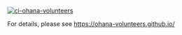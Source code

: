 [![ci-ohana-volunteers](https://github.com/ohana-volunteers/ohana-volunteers/actions/workflows/ci.yml/badge.svg)](https://github.com/ohana-volunteers/ohana-volunteers/actions/workflows/ci.yml)

For details, please see https://ohana-volunteers.github.io/
